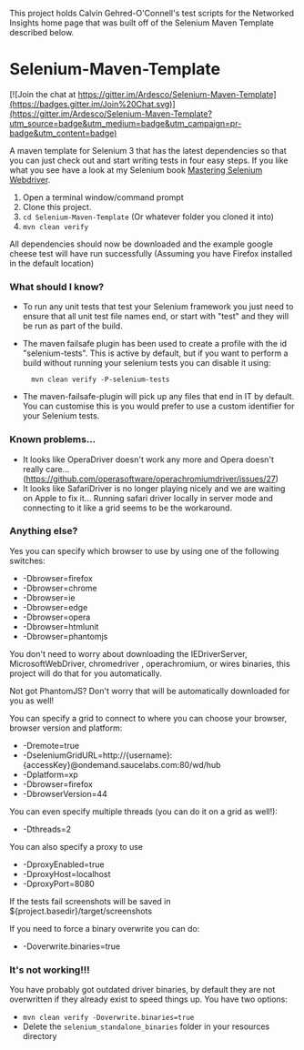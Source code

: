 This project holds Calvin Gehred-O'Connell's test scripts for the Networked Insights home page that was built off of the Selenium Maven Template described below.



Selenium-Maven-Template
=======================

[![Join the chat at https://gitter.im/Ardesco/Selenium-Maven-Template](https://badges.gitter.im/Join%20Chat.svg)](https://gitter.im/Ardesco/Selenium-Maven-Template?utm_source=badge&utm_medium=badge&utm_campaign=pr-badge&utm_content=badge)

A maven template for Selenium 3 that has the latest dependencies so that you can just check out and start writing tests in four easy steps.  If you like what you see have a look at my Selenium book [Mastering Selenium Webdriver](https://www.amazon.co.uk/Mastering-Selenium-WebDriver-Mark-Collin/dp/1784394351).


1. Open a terminal window/command prompt
2. Clone this project.
3. `cd Selenium-Maven-Template` (Or whatever folder you cloned it into)
4. `mvn clean verify`

All dependencies should now be downloaded and the example google cheese test will have run successfully (Assuming you have Firefox installed in the default location)

### What should I know?

- To run any unit tests that test your Selenium framework you just need to ensure that all unit test file names end, or start with "test" and they will be run as part of the build.
- The maven failsafe plugin has been used to create a profile with the id "selenium-tests".  This is active by default, but if you want to perform a build without running your selenium tests you can disable it using:

        mvn clean verify -P-selenium-tests
        
- The maven-failsafe-plugin will pick up any files that end in IT by default.  You can customise this is you would prefer to use a custom identifier for your Selenium tests.

### Known problems...

- It looks like OperaDriver doesn't work any more and Opera doesn't really care... (https://github.com/operasoftware/operachromiumdriver/issues/27)
- It looks like SafariDriver is no longer playing nicely and we are waiting on Apple to fix it... Running safari driver locally in server mode and connecting to it like a grid seems to be the workaround.

### Anything else?

Yes you can specify which browser to use by using one of the following switches:

- -Dbrowser=firefox
- -Dbrowser=chrome
- -Dbrowser=ie
- -Dbrowser=edge
- -Dbrowser=opera
- -Dbrowser=htmlunit
- -Dbrowser=phantomjs

You don't need to worry about downloading the IEDriverServer, MicrosoftWebDriver, chromedriver , operachromium, or wires binaries, this project will do that for you automatically.

Not got PhantomJS?  Don't worry that will be automatically downloaded for you as well!

You can specify a grid to connect to where you can choose your browser, browser version and platform:

- -Dremote=true 
- -DseleniumGridURL=http://{username}:{accessKey}@ondemand.saucelabs.com:80/wd/hub 
- -Dplatform=xp 
- -Dbrowser=firefox 
- -DbrowserVersion=44

You can even specify multiple threads (you can do it on a grid as well!):

- -Dthreads=2

You can also specify a proxy to use

- -DproxyEnabled=true
- -DproxyHost=localhost
- -DproxyPort=8080

If the tests fail screenshots will be saved in ${project.basedir}/target/screenshots

If you need to force a binary overwrite you can do:

- -Doverwrite.binaries=true

### It's not working!!!

You have probably got outdated driver binaries, by default they are not overwritten if they already exist to speed things up.  You have two options:

- `mvn clean verify -Doverwrite.binaries=true`
- Delete the `selenium_standalone_binaries` folder in your resources directory
